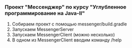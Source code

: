 ### Проект "Мессенджер" по курсу "Углубленное программирование на Java-II"
1. Собираем проект с помощью messenger/build.gradle
2. Запускаем MessengerServer
3. Запускаем MessengerClient (можно несколько)
4. В одном из MessengerClient вводим команду /help